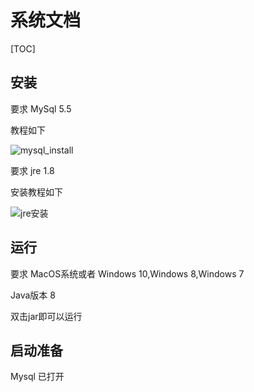# 系统文档

[TOC]

## 安装

要求 MySql 5.5

教程如下

![mysql_install](https://raw.githubusercontent.com/hanxinhu/wechatGraphRepository/master/mysql_install.png)

要求 jre 1.8

安装教程如下

![jre安装](https://raw.githubusercontent.com/hanxinhu/wechatGraphRepository/master/jre%E5%AE%89%E8%A3%85.png)

## 运行

要求 MacOS系统或者 Windows 10,Windows 8,Windows 7

Java版本 8

双击jar即可以运行



## 启动准备

Mysql 已打开

